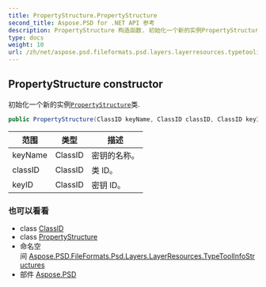 ```yaml
---
title: PropertyStructure.PropertyStructure
second_title: Aspose.PSD for .NET API 参考
description: PropertyStructure 构造函数. 初始化一个新的实例PropertyStructure类.
type: docs
weight: 10
url: /zh/net/aspose.psd.fileformats.psd.layers.layerresources.typetoolinfostructures/propertystructure/propertystructure/
---
```

## PropertyStructure constructor

初始化一个新的实例[`PropertyStructure`](../)类.

```csharp
public PropertyStructure(ClassID keyName, ClassID classID, ClassID keyID)
```

| 范围 | 类型 | 描述 |
| --- | --- | --- |
| keyName | ClassID | 密钥的名称。 |
| classID | ClassID | 类 ID。 |
| keyID | ClassID | 密钥 ID。 |

### 也可以看看

* class [ClassID](../../../aspose.psd.fileformats.psd.layers.layerresources/classid/)
* class [PropertyStructure](../)
* 命名空间 [Aspose.PSD.FileFormats.Psd.Layers.LayerResources.TypeToolInfoStructures](../../propertystructure/)
* 部件 [Aspose.PSD](../../../)


